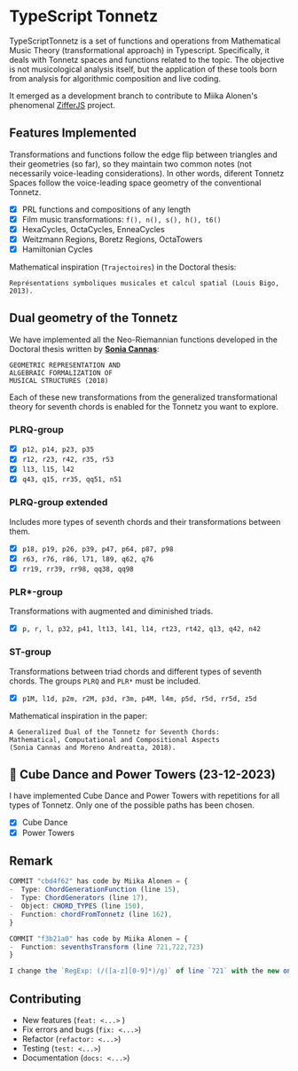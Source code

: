 # TypeScript Tonnetz

TypeScriptTonnetz is a set of functions and operations from Mathematical Music Theory (transformational approach) in Typescript. Specifically, it deals with Tonnetz spaces and functions related to the topic.
The objective is not musicological analysis itself, but the application of these tools born from analysis for algorithmic composition and live coding.

It emerged as a development branch to contribute to Miika Alonen's phenomenal [ZifferJS](https://github.com/amiika/zifferjs) project.

## Features Implemented

Transformations and functions follow the edge flip between triangles and their geometries (so far), so they maintain two common notes (not necessarily voice-leading considerations). In other words, diferent Tonnetz Spaces follow the voice-leading space geometry of the conventional Tonnetz.

-   [x] PRL functions and compositions of any length
-   [x] Film music transformations: `f(), n(), s(), h(), t6()`
-   [x] HexaCycles, OctaCycles, EnneaCycles
-   [x] Weitzmann Regions, Boretz Regions, OctaTowers
-   [x] Hamiltonian Cycles

Mathematical inspiration (`Trajectoires`) in the Doctoral thesis:
```
Représentations symboliques musicales et calcul spatial (Louis Bigo, 2013).
```

## Dual geometry of the Tonnetz

We have implemented all the Neo-Riemannian functions developed in the Doctoral thesis written by [**Sonia Cannas**](https://publication-theses.unistra.fr/public/theses_doctorat/2018/CANNAS_Sonia_2018_ED269.pdf):

```
GEOMETRIC REPRESENTATION AND
ALGEBRAIC FORMALIZATION OF
MUSICAL STRUCTURES (2018)
```

Each of these new transformations from the generalized transformational theory for seventh chords is enabled for the Tonnetz you want to explore.

### PLRQ-group

-   [x] `p12, p14, p23, p35`
-   [x] `r12, r23, r42, r35, r53`
-   [x] `l13, l15, l42`
-   [x] `q43, q15, rr35, qq51, n51`

### PLRQ-group extended

Includes more types of seventh chords and their transformations between them.

-   [x] `p18, p19, p26, p39, p47, p64, p87, p98`
-   [x] `r63, r76, r86, l71, l89, q62, q76`
-   [x] `rr19, rr39, rr98, qq38, qq98`

### PLR*-group

Transformations with augmented and diminished triads.

- [x] `p, r, l, p32, p41, lt13, l41, l14, rt23, rt42, q13, q42, n42`

### ST-group

Transformations between triad chords and different types of seventh chords. The groups `PLRQ` and `PLR*` must be included.

- [x]  `p1M, l1d, p2m, r2M, p3d, r3m, p4M, l4m, p5d, r5d, rr5d, z5d`

Mathematical inspiration in the paper:

```
A Generalized Dual of the Tonnetz for Seventh Chords:
Mathematical, Computational and Compositional Aspects
(Sonia Cannas and Moreno Andreatta, 2018).
```

## :construction: Cube Dance and Power Towers (23-12-2023)

I have implemented Cube Dance and Power Towers with repetitions for all types of Tonnetz. Only one of the possible paths has been chosen.

- [x] Cube Dance
- [x] Power Towers

## Remark

```ts
COMMIT "cbd4f62" has code by Miika Alonen = {
-  Type: ChordGenerationFunction (line 15),
-  Type: ChordGenerators (line 17),
-  Object: CHORD_TYPES (line 150),
-  Function: chordFromTonnetz (line 162),
}

COMMIT "f3b21a0" has code by Miika Alonen = {
-  Function: seventhsTransform (line 721,722,723)
}

I change the `RegExp: (/([a-z][0-9]*)/g)` of line `721` with the new one `(/([a-z]{1,2}[0-9]*)/g)`
```

## Contributing

-  New features (`feat: <...>` )
-  Fix errors and bugs (`fix: <...>`)
-  Refactor (`refactor: <...>`)
-  Testing (`test: <...>`)
-  Documentation (`docs: <...>`)
